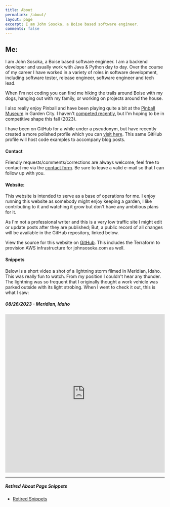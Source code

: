 ```yaml
---
title: About
permalink: /about/
layout: page
excerpt: I am John Sosoka, a Boise based software engineer.
comments: false
---
```


## Me:

I am John Sosoka, a Boise based software engineer. I am a backend developer and usually work 
with Java & Python day to day. Over the course of my career I have worked in a variety of roles in software development,
including software tester, release engineer, software engineer and tech lead.

When I'm not coding you can find me hiking the trails around Boise with my dogs, hanging out with my family, or 
working on projects around the house. 

I also really enjoy Pinball and have been playing quite a bit at the [Pinball Museum](https://idahopinballmuseum.com/)
in Garden City. I haven't [competed recently](https://www.ifpapinball.com/player.php?p=50104#past), but I'm hoping to
be in competitive shape this fall (2023).

I have been on GitHub for a while under a pseudonym, but have recently created a more polished profile which you can 
[visit here](https://github.com/johnsosoka). This same GitHub profile will host code examples to accompany blog posts.

#### Contact

Friendly requests/comments/corrections are always welcome, feel free to contact me via the [contact form](/contact/). 
Be sure to leave a valid e-mail so that I can follow up with you.

#### Website:

This website is intended to serve as a base of operations for me. I enjoy running this website as somebody might enjoy 
keeping a garden, I like contributing to it and watching it grow but don't have any ambitious plans for it.

As I'm not a professional writer and this is a very low traffic site I might edit or update posts after they are 
published; But, a public record of all changes will be available in the GitHub repository, linked below.

View the source for this website on [GitHub](https://github.com/johnsosoka/jscom-blog). This includes the
Terraform to provision AWS infrastructure for johnsosoka.com as well.

#### Snippets



Below is a short video a shot of a lightning storm filmed in Meridian, Idaho. This was really fun to watch. From 
my position I couldn't hear any thunder. The lightning was so frequent that I originally thought a work vehicle was
parked outside with its light strobing. When I went to check it out, this is what I saw:

##### 08/26/2023 - Meridian, Idaho
<iframe style="width:100%" height=500 src="https://www.youtube.com/embed/17ewAztiQ5E?si=AzeJgq0oZzgFuc_f" title="YouTube video player" frameborder="0" allow="accelerometer; autoplay; clipboard-write; encrypted-media; gyroscope; picture-in-picture; web-share" allowfullscreen></iframe>


---

##### Retired About Page Snippets

* [Retired Snippets](/retired/about/)

